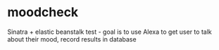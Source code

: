 # moodcheck
Sinatra + elastic beanstalk test - goal is to use Alexa to get user to talk about their mood, record results in database
